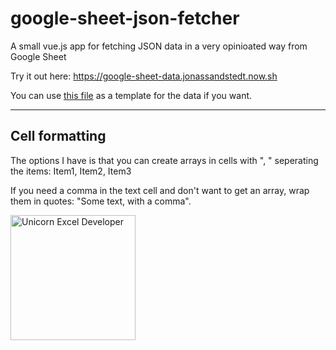# google-sheet-json-fetcher

A small vue.js app for fetching JSON data in a very opinioated way from Google Sheet

Try it out here: https://google-sheet-data.jonassandstedt.now.sh

You can use [this file](https://docs.google.com/spreadsheets/d/15_4BWf1UIexlnh4qXlYcT89LgQIXHl-HlXYM0d55xRg/edit?usp=sharing) as a template for the data if you want.

---

## Cell formatting
The options I have is that you can create arrays in cells with ", " seperating the items:
Item1, Item2, Item3

If you need a comma in the text cell and don't want to get an array, wrap them in quotes: "Some text, with a comma".

<img src="https://media.giphy.com/media/l0HlN5Y28D9MzzcRy/giphy.gif" alt="Unicorn Excel Developer" width="200" />
